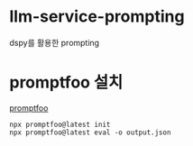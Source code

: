 # llm-service-prompting

dspy를 활용한 prompting

# promptfoo 설치

[promptfoo](https://github.com/promptfoo/promptfoo)

```
npx promptfoo@latest init
npx promptfoo@latest eval -o output.json
```
